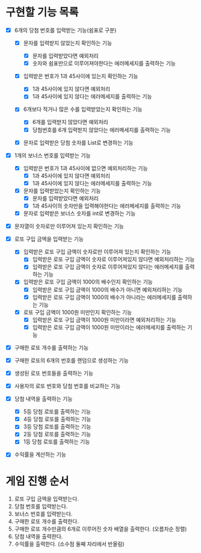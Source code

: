 # 구현할 기능 목록

- [x] 6개의 당첨 번호를 입력받는 기능(쉼표로 구분)
    - [x] 문자를 입력받지 않았는지 확인하는 기능
        - [x] 문자를 입력받았다면 예외처리
        - [x] 숫자와 쉼표만으로 이루어져야한다는 에러메세지를 출력하는 기능
    - [x] 입력받은 번호가 1과 45사이에 있는지 확인하는 기능
        - [x] 1과 45사이에 있지 않다면 예외처리
        - [x] 1과 45사이에 있지 않다는 에러메세지를 출력하는 기능
    - [x] 6개보다 적거나 많은 수를 입력받았는지 확인하는 기능
        - [x] 6개를 입력받지 않았다면 예외처리
        - [x] 당첨번호를 6개 입력받지 않았다는 에러메세지를 출력하는 기능
    - [x] 문자로 입력받은 당첨 숫자를 List<Integer>로 변경하는 기능


- [x] 1개의 보너스 번호를 입력받는 기능
    - [x] 입력받은 번호가 1과 45사이에 없으면 예외처리하는 기능
        - [x] 1과 45사이에 있지 않다면 예외처리
        - [x] 1과 45사이에 있지 않다는 에러메세지를 출력하는 기능
    - [x] 문자를 입력받았는지 확인하는 기능
        - [x] 문자를 입력받았다면 예외처리
        - [x] 1과 45사이의 숫자만을 입력해야한다는 에러메세지를 출력하는 기능
    - [x] 문자로 입력받은 보너스 숫자를 int로 변경하는 기능
- [x] 문자열이 숫자로만 이루어져 있는지 확인하는 기능

- [x] 로또 구입 금액을 입력받는 기능
    - [x] 입력받은 로또 구입 금액이 숫자로만 이루어져 있는지 확인하는 기능
        - [x] 입력받은 로또 구입 금액이 숫자로 이루어져있지 않다면 예외처리하는 기능
        - [x] 입력받은 로또 구입 금액이 숫자로 이루어져있지 않다는 에러메세지를 출력하는 기능
    - [x] 입력받은 로또 구입 금액이 1000의 배수인지 확인하는 기능
        - [x] 입력받은 로또 구입 금액이 1000의 배수가 아니면 예외처리하는 기능
        - [x] 입력받은 로또 구입 금액이 1000의 배수가 아니라는 에러메세지를 출력하는 기능
    - [x] 로또 구입 금액이 1000원 미만인지 확인하는 기능
        - [x] 입력받은 로또 구입 금액이 1000원 미만이라면 예외처리하는 기능
        - [x] 입력받은 로또 구입 금액이 1000원 미만이라는 에러메세지를 출력하는 기능

- [x] 구매한 로또 개수를 출력하는 기능
- [x] 구매한 로또의 6개의 번호를 랜덤으로 생성하는 기능
- [x] 생성된 로또 번호들을 출력하는 기능

- [x] 사용자의 로또 번호와 당첨 번호를 비교하는 기능
- [x] 당첨 내역을 출력하는 기능
    - [x] 5등 당첨 로또를 출력하는 기능
    - [x] 4등 당첨 로또를 출력하는 기능
    - [x] 3등 당첨 로또를 출력하는 기능
    - [x] 2등 당첨 로또를 출력하는 기능
    - [x] 1등 당첨 로또를 출력하는 기능
- [x] 수익률을 계산하는 기능

# 게임 진행 순서

1. 로또 구입 금액을 입력받는다.
2. 당첨 번호를 입력받는다.
3. 보너스 번호를 입력받는다.
4. 구매한 로또 개수를 출력한다.
5. 구매한 로또 개수만큼의 6개로 이루어진 숫자 배열을 출력한다. (오름차순 정렬)
6. 당첨 내역을 출력한다.
7. 수익률을 출력한다. (소수점 둘째 자리에서 반올림)